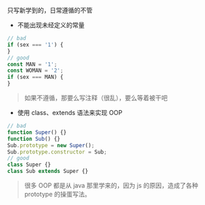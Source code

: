 只写新学到的，日常遵循的不管

- 不能出现未经定义的常量

```js
// bad
if (sex === '1') {
}
// good
const MAN = '1';
const WOMAN = '2';
if (sex === MAN) {
}
```

> 如果不遵循，那要么写注释（很乱），要么等着被干吧

- 使用 class、extends 语法来实现 OOP

```js
// bad
function Super() {}
function Sub() {}
Sub.prototype = new Super();
Sub.prototype.constructor = Sub;
// good
class Super {}
class Sub extends Super {}
```

> 很多 OOP 都是从 java 那里学来的，因为 js 的原因，造成了各种 prototype 的操蛋写法。
